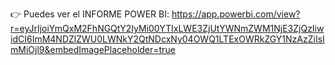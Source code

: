 👉 Puedes ver el INFORME POWER BI: https://app.powerbi.com/view?r=eyJrIjoiYmQxM2FhNGQtY2IyMi00YTIxLWE3ZjUtYWNmZWM1NjE3ZjQzIiwidCI6ImM4NDZlZWU0LWNkY2QtNDcxNy04OWQ1LTExOWRkZGY1NzAzZiIsImMiOjl9&embedImagePlaceholder=true
